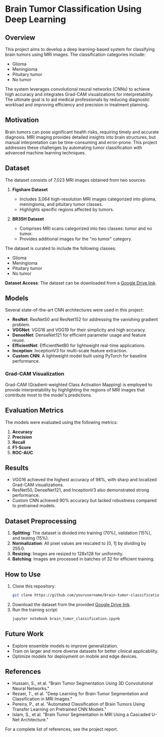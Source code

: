 # Brain Tumor Classification Using Deep Learning

## Overview
This project aims to develop a deep learning-based system for classifying brain tumors using MRI images. The classification categories include:
- Glioma
- Meningioma
- Pituitary tumor
- No tumor

The system leverages convolutional neural networks (CNNs) to achieve high accuracy and integrates Grad-CAM visualizations for interpretability. The ultimate goal is to aid medical professionals by reducing diagnostic workload and improving efficiency and precision in treatment planning.

## Motivation
Brain tumors can pose significant health risks, requiring timely and accurate diagnosis. MRI imaging provides detailed insights into brain structures, but manual interpretation can be time-consuming and error-prone. This project addresses these challenges by automating tumor classification with advanced machine learning techniques.

## Dataset
The dataset consists of 7,023 MRI images obtained from two sources:

1. **Figshare Dataset**
   - Includes 3,064 high-resolution MRI images categorized into glioma, meningioma, and pituitary tumor classes.
   - Highlights specific regions affected by tumors.

2. **BR35H Dataset**
   - Comprises MRI scans categorized into two classes: tumor and no tumor.
   - Provides additional images for the "no tumor" category.

The dataset is curated to include the following classes:
- Glioma
- Meningioma
- Pituitary tumor
- No tumor

**Dataset Access**: The dataset can be downloaded from a [Google Drive link](#).

## Models
Several state-of-the-art CNN architectures were used in this project:

- **ResNet**: ResNet50 and ResNet152 for addressing the vanishing gradient problem.
- **VGGNet**: VGG16 and VGG19 for their simplicity and high accuracy.
- **DenseNet**: DenseNet121 for efficient parameter usage and feature reuse.
- **EfficientNet**: EfficientNetB0 for lightweight real-time applications.
- **Inception**: InceptionV3 for multi-scale feature extraction.
- **Custom CNN**: A lightweight model built using PyTorch for baseline performance.

### Grad-CAM Visualization
Grad-CAM (Gradient-weighted Class Activation Mapping) is employed to provide interpretability by highlighting the regions of MRI images that contribute most to the model's predictions.

## Evaluation Metrics
The models were evaluated using the following metrics:

1. **Accuracy**
2. **Precision**
3. **Recall**
4. **F1-Score**
5. **ROC-AUC**

## Results
- VGG16 achieved the highest accuracy of 98%, with sharp and localized Grad-CAM visualizations.
- ResNet50, DenseNet121, and InceptionV3 also demonstrated strong performance.
- Custom CNN achieved 90% accuracy but lacked robustness compared to pretrained models.

## Dataset Preprocessing
1. **Splitting**: The dataset is divided into training (70%), validation (15%), and testing (15%).
2. **Normalization**: All pixel values are rescaled to [0, 1] by dividing by 255.0.
3. **Resizing**: Images are resized to 128x128 for uniformity.
4. **Batching**: Images are processed in batches of 32 for efficient training.

## How to Use
1. Clone this repository:
   ```bash
   git clone https://github.com/yourusername/brain-tumor-classification.git
   ```
2. Download the dataset from the provided [Google Drive link](https://drive.google.com/drive/folders/1RrHg0kMp3x0RBh3skBntGGTtvcvK9P1M?usp=sharing).
3. Run the training script:
   ```bash
   jupyter notebook brain_tumor_classification.ipynb
   ```

## Future Work
- Explore ensemble models to improve generalization.
- Train on larger and more diverse datasets for better clinical applicability.
- Optimize models for deployment on mobile and edge devices.

## References
- Hussain, S., et al. "Brain Tumor Segmentation Using 3D Convolutional Neural Networks."
- Rezaei, T., et al. "Deep Learning for Brain Tumor Segmentation and Classification in MRI Images."
- Pereira, P., et al. "Automated Classification of Brain Tumors Using Transfer Learning on Pretrained CNN Models."
- Islam, S., et al. "Brain Tumor Segmentation in MRI Using a Cascaded U-Net Architecture."

For a complete list of references, see the project report.

